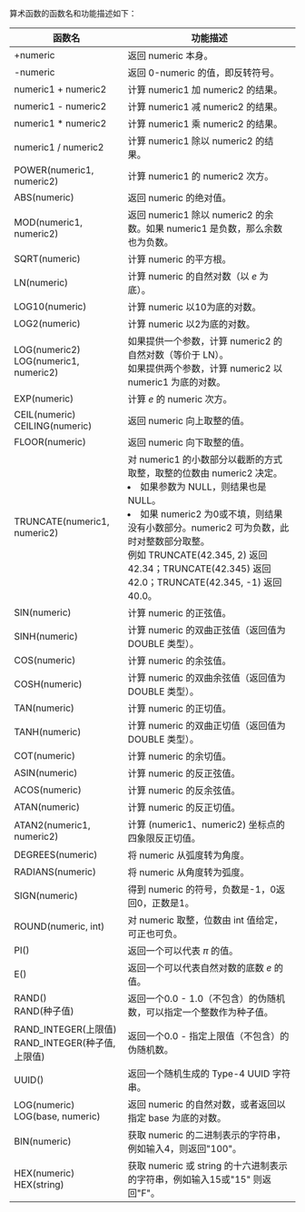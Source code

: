 算术函数的函数名和功能描述如下：

| 函数名                                                | 功能描述                                                     |
| ----------------------------------------------------- | ------------------------------------------------------------ |
| +numeric                                              | 返回 numeric 本身。                                          |
| -numeric                                              | 返回 0-numeric 的值，即反转符号。                            |
| numeric1 + numeric2                                   | 计算 numeric1 加 numeric2 的结果。                           |
| numeric1 - numeric2                                   | 计算 numeric1 减 numeric2 的结果。                           |
| numeric1 * numeric2                                   | 计算 numeric1 乘 numeric2 的结果。                           |
| numeric1 / numeric2                                   | 计算 numeric1 除以 numeric2 的结果。                         |
| POWER(numeric1, numeric2)                             | 计算 numeric1 的 numeric2 次方。                             |
| ABS(numeric)                                          | 返回 numeric 的绝对值。                                      |
| MOD(numeric1, numeric2)                               | 返回 numeric1 除以 numeric2 的余数。如果 numeric1 是负数，那么余数也为负数。 |
| SQRT(numeric)                                         | 计算 numeric 的平方根。                                      |
| LN(numeric)                                           | 计算 numeric 的自然对数（以 *e* 为底）。                     |
| LOG10(numeric)                                        | 计算 numeric 以10为底的对数。                              |
| LOG2(numeric)                                         | 计算 numeric 以2为底的对数。                               |
| LOG(numeric2)<br>LOG(numeric1, numeric2)              | 如果提供一个参数，计算 numeric2 的自然对数（等价于 LN）。<br>如果提供两个参数，计算 numeric2 以 numeric1 为底的对数。 |
| EXP(numeric)                                          | 计算 *e* 的 numeric 次方。                                   |
| CEIL(numeric)<br>CEILING(numeric)                     | 返回 numeric 向上取整的值。                                  |
| FLOOR(numeric)                                        | 返回 numeric 向下取整的值。                                  |
| TRUNCATE(numeric1, numeric2)                          | 对 numeric1 的小数部分以截断的方式取整，取整的位数由 numeric2 决定。<li>如果参数为 NULL，则结果也是 NULL。<li>如果 numeric2 为0或不填，则结果没有小数部分。numeric2 可为负数，此时对整数部分取整。<br>例如 TRUNCATE(42.345, 2) 返回42.34；TRUNCATE(42.345) 返回42.0；TRUNCATE(42.345, -1) 返回40.0。 |
| SIN(numeric)                                          | 计算 numeric 的正弦值。                                      |
| SINH(numeric)                                         | 计算 numeric 的双曲正弦值（返回值为 DOUBLE 类型）。          |
| COS(numeric)                                          | 计算 numeric 的余弦值。                                      |
| COSH(numeric)                                         | 计算 numeric 的双曲余弦值（返回值为 DOUBLE 类型）。          |
| TAN(numeric)                                          | 计算 numeric 的正切值。                                      |
| TANH(numeric)                                         | 计算 numeric 的双曲正切值（返回值为 DOUBLE 类型）。          |
| COT(numeric)                                          | 计算 numeric 的余切值。                                      |
| ASIN(numeric)                                         | 计算 numeric 的反正弦值。                                    |
| ACOS(numeric)                                         | 计算 numeric 的反余弦值。                                    |
| ATAN(numeric)                                         | 计算 numeric 的反正切值。                                    |
| ATAN2(numeric1, numeric2)                             | 计算 (numeric1、numeric2) 坐标点的四象限反正切值。           |
| DEGREES(numeric)                                      | 将 numeric 从弧度转为角度。                                  |
| RADIANS(numeric)                                      | 将 numeric 从角度转为弧度。                                  |
| SIGN(numeric)                                         | 得到 numeric 的符号，负数是-1，0返回0，正数是1。         |
| ROUND(numeric, int)                                   | 对 numeric 取整，位数由 int 值给定，可正也可负。             |
| PI()                                                  | 返回一个可以代表 *π* 的值。                                  |
| E()                                                   | 返回一个可以代表自然对数的底数 *e* 的值。                    |
| RAND()<br>RAND(种子值)                                | 返回一个0.0 - 1.0（不包含）的伪随机数，可以指定一个整数作为种子值。 |
| RAND_INTEGER(上限值) <br>RAND_INTEGER(种子值, 上限值) | 返回一个0.0 - 指定上限值（不包含）的伪随机数。               |
| UUID()                                                | 返回一个随机生成的 Type-4 UUID 字符串。                      |
| LOG(numeric)<br>LOG(base, numeric)                    | 返回 numeric 的自然对数，或者返回以指定 base 为底的对数。    |
| BIN(numeric)                                          | 获取 numeric 的二进制表示的字符串，例如输入4，则返回"100"。  |
| HEX(numeric)<br>HEX(string)                           | 获取 numeric 或 string 的十六进制表示的字符串，例如输入15或"15" 则返回"F"。 |
